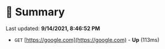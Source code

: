 # 📖 Summary
Last updated: **9/14/2021, 8:46:52 PM**

- `GET` [https://google.com](https://google.com) - **Up** (113ms)
